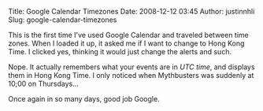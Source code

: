 Title: Google Calendar Timezones
Date: 2008-12-12 03:45
Author: justinnhli
Slug: google-calendar-timezones

This is the first time I've used Google Calendar and traveled between
time zones. When I loaded it up, it asked me if I want to change to Hong
Kong Time. I clicked yes, thinking it would just change the alerts and
such.

Nope. It actually remembers what your events are in *UTC time*, and
displays them in Hong Kong Time. I only noticed when Mythbusters was
suddenly at 10;00 on Thursdays...

Once again in so many days, good job Google.

